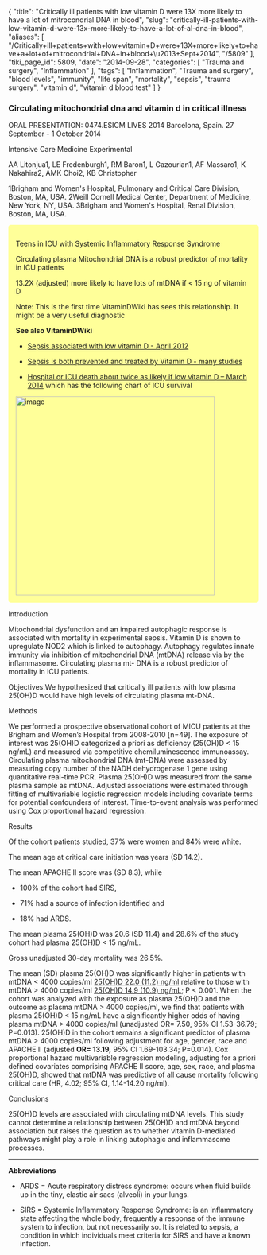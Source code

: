 {
    "title": "Critically ill patients with low vitamin D were 13X more likely to have a lot of mitrocondrial DNA in blood",
    "slug": "critically-ill-patients-with-low-vitamin-d-were-13x-more-likely-to-have-a-lot-of-al-dna-in-blood",
    "aliases": [
        "/Critically+ill+patients+with+low+vitamin+D+were+13X+more+likely+to+have+a+lot+of+mitrocondrial+DNA+in+blood+\u2013+Sept+2014",
        "/5809"
    ],
    "tiki_page_id": 5809,
    "date": "2014-09-28",
    "categories": [
        "Trauma and surgery",
        "Inflammation"
    ],
    "tags": [
        "Inflammation",
        "Trauma and surgery",
        "blood levels",
        "immunity",
        "life span",
        "mortality",
        "sepsis",
        "trauma surgery",
        "vitamin d",
        "vitamin d blood test"
    ]
}


### Circulating mitochondrial dna and vitamin d in critical illness

ORAL PRESENTATION: 0474.ESICM LIVES 2014 Barcelona, Spain. 27 September - 1 October 2014

Intensive Care Medicine Experimental

AA Litonjua1, LE Fredenburgh1, RM Baron1, L Gazourian1, AF Massaro1, K Nakahira2, AMK Choi2, KB Christopher

1Brigham and Women's Hospital, Pulmonary and Critical Care Division, Boston, MA, USA. 2Weill Cornell Medical Center, Department of Medicine, New York, NY, USA. 3Brigham and Women's Hospital, Renal Division, Boston, MA, USA.

<div class="border" style="background-color:#FF9;padding:15px;margin:10px 0;border-radius:5px;width:>90%">

Teens in ICU with Systemic Inflammatory Response Syndrome

Circulating plasma Mitochondrial DNA is a robust predictor of mortality in ICU patients

13.2X (adjusted) more likely to have lots of mtDNA if < 15 ng of vitamin D

Note: This is the first time VitaminDWiki has sees this relationship. It might be a very useful diagnostic

 **See also VitaminDWiki** 

* [Sepsis associated with low vitamin D - April 2012](/posts/sepsis-associated-with-low-vitamin-d)

* [Sepsis is both prevented and treated by Vitamin D - many studies](/posts/sepsis-is-both-prevented-and-treated-by-vitamin-d-many-studies)

* [Hospital or ICU death about twice as likely if low vitamin D – March 2014](/posts/hospital-or-icu-death-about-twice-as-likely-if-low-vitamin-d) which has the following chart of ICU survival

<img src="/attachments/d3.mock.jpg" alt="image" width="400">

</div>

Introduction

Mitochondrial dysfunction and an impaired autophagic response is associated with mortality in experimental sepsis. Vitamin D is shown to upregulate NOD2 which is linked to autophagy. Autophagy regulates innate immunity via inhibition of mitochondrial DNA (mtDNA) release via by the inflammasome. Circulating plasma mt- DNA is a robust predictor of mortality in ICU patients.

Objectives:We hypothesized that critically ill patients with low plasma 25(OH)D would have high levels of circulating plasma mt-DNA.

Methods

We performed a prospective observational cohort of MICU patients at the Brigham and Women’s Hospital from 2008-2010 <span>[n=49]</span>. The exposure of interest was 25(OH)D categorized a priori as deficiency (25(OH)D < 15 ng/mL) and measured via competitive chemiluminescence immunoassay. Circulating plasma mitochondrial DNA (mt-DNA) were assessed by measuring copy number of the NADH dehydrogenase 1 gene using quantitative real-time PCR. Plasma 25(OH)D was measured from the same plasma sample as mtDNA. Adjusted associations were estimated through fitting of multivariable logistic regression models including covariate terms for potential confounders of interest. Time-to-event analysis was performed using Cox proportional hazard regression.

Results

Of the cohort patients studied, 37% were women and 84% were white. 

The mean age at critical care initiation was years (SD 14.2). 

The mean APACHE II score was (SD 8.3), while

* 100% of the cohort had SIRS, 

* 71% had a source of infection identified and 

* 18% had ARDS. 

The mean plasma 25(OH)D was 20.6 (SD 11.4) and 28.6% of the study cohort had plasma 25(OH)D < 15 ng/mL. 

Gross unadjusted 30-day mortality was 26.5%. 

The mean (SD) plasma 25(OH)D was significantly higher in patients with mtDNA < 4000 copies/ml [25(OH)D 22.0 (11.2) ng/ml](25(OH)D%2022.0%20(11.2)%20ng/ml) relative to those with mtDNA > 4000 copies/ml [25(OH)D 14.9 (10.9) ng/mL](25(OH)D%2014.9%20(10.9)%20ng/mL); P < 0.001. When the cohort was analyzed with the exposure as plasma 25(OH)D and the outcome as plasma mtDNA > 4000 copies/ml, we find that patients with plasma 25(OH)D < 15 ng/mL have a significantly higher odds of having plasma mtDNA > 4000 copies/ml (unadjusted OR= 7.50, 95% CI 1.53-36.79; P=0.013). 25(OH)D in the cohort remains a significant predictor of plasma mtDNA > 4000 copies/ml following adjustment for age, gender, race and APACHE II (adjusted  **OR= 13.19,**  95% CI 1.69-103.34; P=0.014). Cox proportional hazard multivariable regression modeling, adjusting for a priori defined covariates comprising APACHE II score, age, sex, race, and plasma 25(OH)D, showed that mtDNA was predictive of all cause mortality following critical care (HR, 4.02; 95% CI, 1.14-14.20 ng/ml).

Conclusions

25(OH)D levels are associated with circulating mtDNA levels. This study cannot determine a relationship between 25(OH)D and mtDNA beyond association but raises the question as to whether vitamin D-mediated pathways might play a role in linking autophagic and inflammasome processes.

---

 **Abbreviations** 

* ARDS = Acute respiratory distress syndrome: occurs when fluid builds up in the tiny, elastic air sacs (alveoli) in your lungs. 

* SIRS = Systemic Inflammatory Response Syndrome: is an inflammatory state affecting the whole body, frequently a response of the immune system to infection, but not necessarily so. It is related to sepsis, a condition in which individuals meet criteria for SIRS and have a known infection.